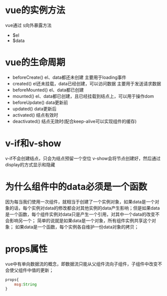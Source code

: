 # vue的实例方法
vue通过 `$`向外暴露方法
+ $el
+ $data
# vue的生命周期
+ beforeCreate()     el、data都还未创建 主要用于loading事件
+ created()          el还未挂载，data已经创建，可以访问数据 主要用于发送请求数据
+ beforeMounted()    el、data都已创建
+ mounted()          el、data都已创建，且已经挂载到结点上，可以用于操作dom
+ beforeUpdate()     data更新前
+ updated()          data更新后
+ activated()        结点有效时
+ deactivated()      结点无效时(配合keep-alive可以实现组件的缓存)

# v-if和v-show
v-if不会创建结点，只会为结点预留一个空位
v-show会将节点创建好，然后通过display的方式显示和隐藏
# 为什么组件中的data必须是一个函数
因为每当我们使用一次组件，就相当于创建了一个实例对象，如果data是一个对象的话，每个实例对data的修改都会对其他实例的data产生影响；但是如果data是一个函数，每个组件实例对data只是产生一个引用，对其中一个data的改变不会影响另一个；
简单的说就是如果data是一个对象，所有组件实例共享这个对象；
如果data是一个函数，每个实例各自维护一份data对象的拷贝；
# props属性
vue中有单向数据流的概念，即数据流只能从父组件流向子组件，子组件中改变不会使父组件中值的更新；
```js
props{
    msg:String
}
```